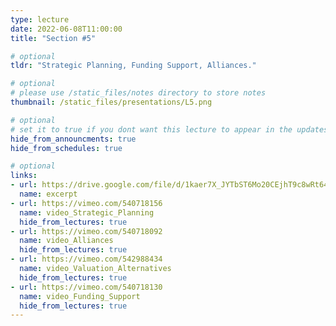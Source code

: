 ```yaml
---
type: lecture
date: 2022-06-08T11:00:00
title: "Section #5"

# optional
tldr: "Strategic Planning, Funding Support, Alliances."

# optional
# please use /static_files/notes directory to store notes
thumbnail: /static_files/presentations/L5.png

# optional
# set it to true if you dont want this lecture to appear in the updates section
hide_from_announcments: true
hide_from_schedules: true

# optional
links:
- url: https://drive.google.com/file/d/1kaer7X_JYTbST6Mo20CEjhT9c8wRt647/view?usp=sharing
  name: excerpt
- url: https://vimeo.com/540718156
  name: video_Strategic_Planning
  hide_from_lectures: true
- url: https://vimeo.com/540718092
  name: video_Alliances
  hide_from_lectures: true
- url: https://vimeo.com/542988434
  name: video_Valuation_Alternatives
  hide_from_lectures: true
- url: https://vimeo.com/540718130
  name: video_Funding_Support
  hide_from_lectures: true
---
```

